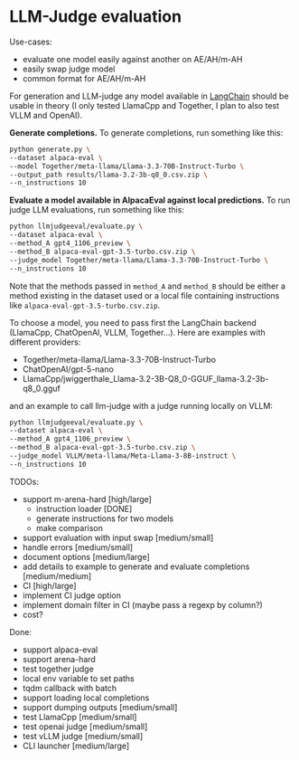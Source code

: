 # LLM-Judge evaluation


Use-cases:
* evaluate one model easily against another on AE/AH/m-AH
* easily swap judge model
* common format for AE/AH/m-AH

For generation and LLM-judge any model available in [LangChain](https://python.langchain.com/docs/integrations/chat/])
should be usable in theory (I only tested LlamaCpp and Together, I plan to also test VLLM and OpenAI).

**Generate completions.** To generate completions, run something like this:
```bash
python generate.py \
--dataset alpaca-eval \
--model Together/meta-llama/Llama-3.3-70B-Instruct-Turbo \
--output_path results/llama-3.2-3b-q8_0.csv.zip \
--n_instructions 10
```

**Evaluate a model available in AlpacaEval against local predictions.**
To run judge LLM evaluations, run something like this:
```bash
python llmjudgeeval/evaluate.py \
--dataset alpaca-eval \
--method_A gpt4_1106_preview \
--method_B alpaca-eval-gpt-3.5-turbo.csv.zip \
--judge_model Together/meta-llama/Llama-3.3-70B-Instruct-Turbo \
--n_instructions 10
```
Note that the methods passed in `method_A` and `method_B` should be either a method existing in the
dataset used or a local file containing instructions like `alpaca-eval-gpt-3.5-turbo.csv.zip`.

To choose a model, you need to pass first the LangChain backend (LlamaCpp, ChatOpenAI, VLLM, Together...).
Here are examples with different providers:
* Together/meta-llama/Llama-3.3-70B-Instruct-Turbo 
* ChatOpenAI/gpt-5-nano
* LlamaCpp/jwiggerthale_Llama-3.2-3B-Q8_0-GGUF_llama-3.2-3b-q8_0.gguf

and an example to call llm-judge with a judge running locally on VLLM:
```bash
python llmjudgeeval/evaluate.py \
--dataset alpaca-eval \
--method_A gpt4_1106_preview \
--method_B alpaca-eval-gpt-3.5-turbo.csv.zip \
--judge_model VLLM/meta-llama/Meta-Llama-3-8B-instruct \
--n_instructions 10
```

TODOs:
* support m-arena-hard [high/large]
  * instruction loader [DONE]
  * generate instructions for two models 
  * make comparison
* support evaluation with input swap [medium/small]
* handle errors [medium/small]
* document options [medium/large]
* add details to example to generate and evaluate completions [medium/medium] 
* CI [high/large]
* implement CI judge option
* implement domain filter in CI (maybe pass a regexp by column?)
* cost? 

Done:
* support alpaca-eval
* support arena-hard
* test together judge
* local env variable to set paths
* tqdm callback with batch
* support loading local completions
* support dumping outputs [medium/small]
* test LlamaCpp [medium/small]
* test openai judge [medium/small]
* test vLLM judge [medium/small]
* CLI launcher [medium/large]
